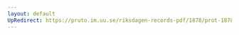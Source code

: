 ```yaml
---
layout: default
UpRedirect: https://pruto.im.uu.se/riksdagen-records-pdf/1878/prot-1878--ak--014/prot-1878--ak--014_031.pdf
---
```

